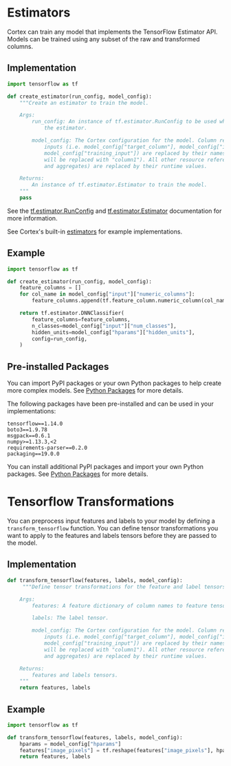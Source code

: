 # Estimators

Cortex can train any model that implements the TensorFlow Estimator API. Models can be trained using any subset of the raw and transformed columns.

## Implementation

```python
import tensorflow as tf

def create_estimator(run_config, model_config):
    """Create an estimator to train the model.

    Args:
        run_config: An instance of tf.estimator.RunConfig to be used when creating
            the estimator.

        model_config: The Cortex configuration for the model. Column references in all
            inputs (i.e. model_config["target_column"], model_config["input"], and
            model_config["training_input"]) are replaced by their names (e.g. "@column1"
            will be replaced with "column1"). All other resource references (e.g. constants
            and aggregates) are replaced by their runtime values.

    Returns:
        An instance of tf.estimator.Estimator to train the model.
    """
    pass
```

See the [tf.estimator.RunConfig](https://www.tensorflow.org/api_docs/python/tf/estimator/RunConfig) and [tf.estimator.Estimator](https://www.tensorflow.org/api_docs/python/tf/estimator/Estimator) documentation for more information.

See Cortex's built-in <!-- CORTEX_VERSION_MINOR -->[estimators](https://github.com/cortexlabs/cortex/blob/0.7/pkg/estimators) for example implementations.

## Example

```python
import tensorflow as tf

def create_estimator(run_config, model_config):
    feature_columns = []
    for col_name in model_config["input"]["numeric_columns"]:
        feature_columns.append(tf.feature_column.numeric_column(col_name))

    return tf.estimator.DNNClassifier(
        feature_columns=feature_columns,
        n_classes=model_config["input"]["num_classes"],
        hidden_units=model_config["hparams"]["hidden_units"],
        config=run_config,
    )
```

## Pre-installed Packages

You can import PyPI packages or your own Python packages to help create more complex models. See [Python Packages](python-packages.md) for more details.

The following packages have been pre-installed and can be used in your implementations:

```text
tensorflow==1.14.0
boto3==1.9.78
msgpack==0.6.1
numpy>=1.13.3,<2
requirements-parser==0.2.0
packaging==19.0.0
```

You can install additional PyPI packages and import your own Python packages. See [Python Packages](python-packages.md) for more details.


# Tensorflow Transformations
You can preprocess input features and labels to your model by defining a `transform_tensorflow` function. You can define tensor transformations you want to apply to the features and labels tensors before they are passed to the model.

## Implementation

```python
def transform_tensorflow(features, labels, model_config):
     """Define tensor transformations for the feature and label tensors.

    Args:
        features: A feature dictionary of column names to feature tensors.

        labels: The label tensor.

        model_config: The Cortex configuration for the model. Column references in all
            inputs (i.e. model_config["target_column"], model_config["input"], and
            model_config["training_input"]) are replaced by their names (e.g. "@column1"
            will be replaced with "column1"). All other resource references (e.g. constants
            and aggregates) are replaced by their runtime values.

    Returns:
        features and labels tensors.
    """
    return features, labels
```

## Example

```python
import tensorflow as tf

def transform_tensorflow(features, labels, model_config):
    hparams = model_config["hparams"]
    features["image_pixels"] = tf.reshape(features["image_pixels"], hparams["input_shape"])
    return features, labels
```
